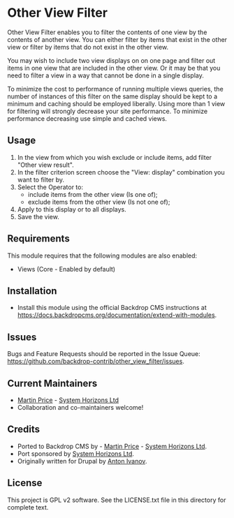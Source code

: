 Other View Filter
========
<!--
The first paragraph of this file should be kept short as it will be used as the
project summary on BackdropCMS.org. Aim for about 240 characters (three lines at
80 characters each).

All lines in this file should be no more than 80 characters long for legibility,
unless including a URL or example that requires the line to not wrap.
|<- - - - - - - This line is exactly 80 characters for reference - - - - - - ->|

Detail in READMEs should be limited to the minimum required for installation and
getting started. More detailed documentation should be moved to a GitHub wiki
page; for example: https://github.com/backdrop-contrib/setup/wiki/Documentation.
-->

Other View Filter enables you to filter the contents of one view by the
contents of another view. You can either filter by items that exist in the
other view or filter by items that do not exist in the other view.

You may wish to include two view displays on on one page and filter out items
in one view that are included in the other view. Or it may be that you need to
filter a view in a way that cannot be done in a single display.

To minimize the cost to performance of running multiple views queries, the
number of instances of this filter on the same display should be kept to a
minimum and caching should be employed liberally. Using more than 1 view for
filtering will strongly decrease your site performance. To minimize performance
decreasing use simple and cached views.

Usage
---------------------
1. In the view from which you wish exclude or include items, add filter "Other
view result".
2. In the filter criterion screen choose the "View: display" combination you
want to filter by.
3. Select the Operator to:
    - include items from the other view (Is one of);
    - exclude items from the other view (Is not one of);
4. Apply to this display or to all displays.
5. Save the view.

Requirements
------------
<!--
List any dependencies here. Remove this section if not needed.
-->

This module requires that the following modules are also enabled:

- Views (Core - Enabled by default)

Installation
------------
<!--
List the steps needed to install and configure the module. Add/remove steps as
necessary.
-->

- Install this module using the official Backdrop CMS instructions at
  https://docs.backdropcms.org/documentation/extend-with-modules.

Issues
------
<!--
Link to the repo's issue queue.
-->

Bugs and Feature Requests should be reported in the Issue Queue:
https://github.com/backdrop-contrib/other_view_filter/issues.

Current Maintainers
-------------------
<!--
List the current maintainer(s) of the module, and note if this module needs
new/additional maintainers.
-->

- [Martin Price](https://github.com/yorkshire-pudding) - [System Horizons Ltd](https://www.systemhorizons.co.uk)
- Collaboration and co-maintainers welcome!

Credits
-------
<!--
Give credit where credit's due.
If this is a Drupal port, state who ported it, and who wrote the original Drupal
module. If this module is based on another project, or uses third-party
libraries, list them here. You can also mention any organisations/companies who
sponsored the module's development.
-->

- Ported to Backdrop CMS by - [Martin Price](https://github.com/yorkshire-pudding) - [System Horizons Ltd](https://www.systemhorizons.co.uk).
- Port sponsored by [System Horizons Ltd](https://www.systemhorizons.co.uk).
- Originally written for Drupal by [Anton Ivanov](https://www.drupal.org/u/antonnavi).

License
-------
<!--
Mention what license this module is released under, and where people can find
it.
-->

This project is GPL v2 software.
See the LICENSE.txt file in this directory for complete text.

